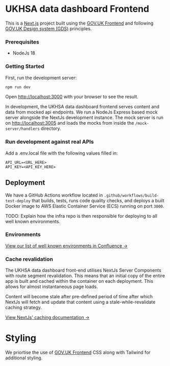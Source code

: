 # UKHSA data dashboard Frontend

This is a [Next.js](https://nextjs.org/) project built using the [GOV.UK Frontend](https://frontend.design-system.service.gov.uk/) and following [GOV.UK Design system (GDS)](https://design-system.service.gov.uk/) principles.

### Prerequisites

- NodeJs 18

### Getting Started

First, run the development server:

```bash
npm run dev
```

Open [http://localhost:3000](http://localhost:3000) with your browser to see the result.

In development, the UKHSA data dashboard frontend serves content and data from mocked api endpoints. We run a NodeJs Express based mock server
alongside the NextJs development instance. The mock server is run on [http://localhost:3005](http://localhost:3005) and loads the mocks from inside the `/mock-server/handlers` directory.

### Run development against real APIs

Add a .env.local file with the following values filled in:

```
API_URL=<URL_HERE>
API_KEY=<API_KEY_HERE>
```

## Deployment

We have a GitHub Actions workflow located in `.github/workflows/build-test-deploy` that builds, tests, runs code quality checks, and deploys a built Docker image to AWS Elastic Container Service (ECS) running on port `3000`.

TODO: Explain how the infra repo is then responsible for deploying to all well known environments.

### Environments

[View our list of well known environments in Confluence →](https://digitaltools.phe.org.uk/confluence/pages/viewpage.action?spaceKey=DPD&title=Environments)

### Cache revalidation

The UKHSA data dashboard front-end utilises NextJs Server Components with route segment revalidation. This means that an initial copy of the entire app is built and cached within the container on each deployment. This allows for almost instantaneous page loads.

Content will become stale after pre-defined period of time after which NextJs will fetch and update that
content using a stale-while-revalidate caching strategy.

[View NextJs' caching documentation →](https://nextjs.org/docs/app/building-your-application/data-fetching/fetching-caching-and-revalidating#revalidating-data)

# Styling

We priortise the use of [GOV.UK Frontend](https://frontend.design-system.service.gov.uk/) CSS along with Tailwind for additional styling.
